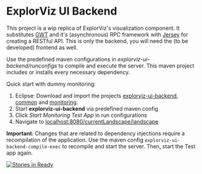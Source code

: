 # ExplorViz UI Backend

This project is a wip replica of ExplorViz's visualization component. It substitutes [GWT](http://www.gwtproject.org/) and it's (asynchronous) RPC framework with [Jersey](https://jersey.java.net/) for creating a RESTful API. This is only the backend, you will need the (to be developed) frontend as well.

Use the predefined maven configurations in *explorviz-ui-backend/runconfigs* to compile and execute the server. This maven project includes or installs every necessary dependency.

Quick start with dummy monitoring:

1. Eclipse: Download and import the projects [explorviz-ui-backend](https://github.com/ExplorViz/common), [common](https://github.com/ExplorViz/common) and [monitoring](https://github.com/ExplorViz/monitoring).
2. Start **explorviz-ui-backend** via predefined maven config
3. Click *Start Monitoring Test App* in run configurations
4. Navigate to [localhost:8080/currentLandscape/landscape](http://localhost:8080/currentLandscape/landscape)

**Important**: Changes that are related to dependency injections require a recompilation of the application. Use the maven config `explorviz-ui-backend-compile-exec` to recompile and start the server. Then, start the Test app again.

[![Stories in Ready](https://badge.waffle.io/ExplorViz/explorviz-ui-backend.png?label=ready&title=Ready)](http://waffle.io/ExplorViz/explorviz-ui-backend)